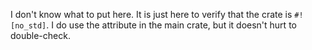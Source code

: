 I don't know what to put here.
It is just here to verify that the crate is `#![no_std]`.
I do use the attribute in the main crate, but it doesn't hurt to double-check.